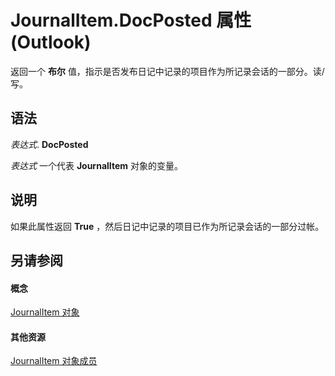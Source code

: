 
# JournalItem.DocPosted 属性 (Outlook)

返回一个 **布尔** 值，指示是否发布日记中记录的项目作为所记录会话的一部分。读/写。


## 语法

 _表达式_. **DocPosted**

 _表达式_ 一个代表 **JournalItem** 对象的变量。


## 说明

如果此属性返回 **True** ，然后日记中记录的项目已作为所记录会话的一部分过帐。


## 另请参阅


#### 概念


[JournalItem 对象](6e850295-39f9-47b8-e866-9622e9958c69.md)
#### 其他资源


[JournalItem 对象成员](13a0cd10-44bc-a167-c613-93985f698d95.md)